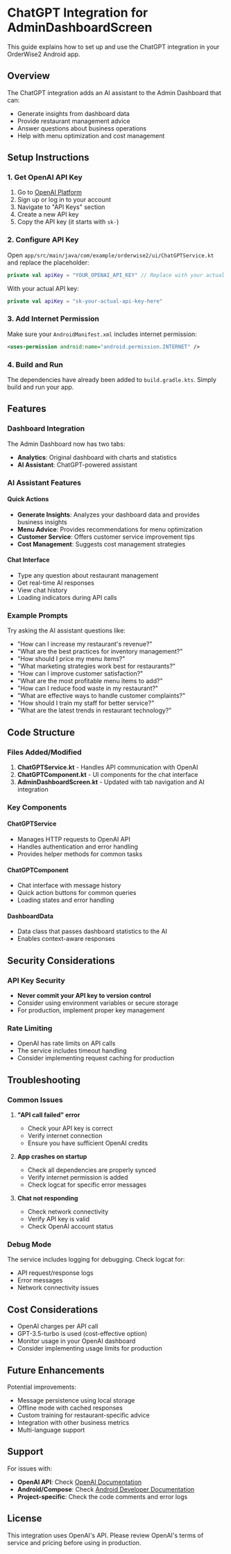 # ChatGPT Integration for AdminDashboardScreen

This guide explains how to set up and use the ChatGPT integration in your OrderWise2 Android app.

## Overview

The ChatGPT integration adds an AI assistant to the Admin Dashboard that can:
- Generate insights from dashboard data
- Provide restaurant management advice
- Answer questions about business operations
- Help with menu optimization and cost management

## Setup Instructions

### 1. Get OpenAI API Key

1. Go to [OpenAI Platform](https://platform.openai.com/)
2. Sign up or log in to your account
3. Navigate to "API Keys" section
4. Create a new API key
5. Copy the API key (it starts with `sk-`)

### 2. Configure API Key

Open `app/src/main/java/com/example/orderwise2/ui/ChatGPTService.kt` and replace the placeholder:

```kotlin
private val apiKey = "YOUR_OPENAI_API_KEY" // Replace with your actual API key
```

With your actual API key:

```kotlin
private val apiKey = "sk-your-actual-api-key-here"
```

### 3. Add Internet Permission

Make sure your `AndroidManifest.xml` includes internet permission:

```xml
<uses-permission android:name="android.permission.INTERNET" />
```

### 4. Build and Run

The dependencies have already been added to `build.gradle.kts`. Simply build and run your app.

## Features

### Dashboard Integration

The Admin Dashboard now has two tabs:
- **Analytics**: Original dashboard with charts and statistics
- **AI Assistant**: ChatGPT-powered assistant

### AI Assistant Features

#### Quick Actions
- **Generate Insights**: Analyzes your dashboard data and provides business insights
- **Menu Advice**: Provides recommendations for menu optimization
- **Customer Service**: Offers customer service improvement tips
- **Cost Management**: Suggests cost management strategies

#### Chat Interface
- Type any question about restaurant management
- Get real-time AI responses
- View chat history
- Loading indicators during API calls

### Example Prompts

Try asking the AI assistant questions like:
- "How can I increase my restaurant's revenue?"
- "What are the best practices for inventory management?"
- "How should I price my menu items?"
- "What marketing strategies work best for restaurants?"
- "How can I improve customer satisfaction?"
- "What are the most profitable menu items to add?"
- "How can I reduce food waste in my restaurant?"
- "What are effective ways to handle customer complaints?"
- "How should I train my staff for better service?"
- "What are the latest trends in restaurant technology?"

## Code Structure

### Files Added/Modified

1. **ChatGPTService.kt** - Handles API communication with OpenAI
2. **ChatGPTComponent.kt** - UI components for the chat interface
3. **AdminDashboardScreen.kt** - Updated with tab navigation and AI integration

### Key Components

#### ChatGPTService
- Manages HTTP requests to OpenAI API
- Handles authentication and error handling
- Provides helper methods for common tasks

#### ChatGPTComponent
- Chat interface with message history
- Quick action buttons for common queries
- Loading states and error handling

#### DashboardData
- Data class that passes dashboard statistics to the AI
- Enables context-aware responses

## Security Considerations

### API Key Security
- **Never commit your API key to version control**
- Consider using environment variables or secure storage
- For production, implement proper key management

### Rate Limiting
- OpenAI has rate limits on API calls
- The service includes timeout handling
- Consider implementing request caching for production

## Troubleshooting

### Common Issues

1. **"API call failed" error**
   - Check your API key is correct
   - Verify internet connection
   - Ensure you have sufficient OpenAI credits

2. **App crashes on startup**
   - Check all dependencies are properly synced
   - Verify internet permission is added
   - Check logcat for specific error messages

3. **Chat not responding**
   - Check network connectivity
   - Verify API key is valid
   - Check OpenAI account status

### Debug Mode

The service includes logging for debugging. Check logcat for:
- API request/response logs
- Error messages
- Network connectivity issues

## Cost Considerations

- OpenAI charges per API call
- GPT-3.5-turbo is used (cost-effective option)
- Monitor usage in your OpenAI dashboard
- Consider implementing usage limits for production

## Future Enhancements

Potential improvements:
- Message persistence using local storage
- Offline mode with cached responses
- Custom training for restaurant-specific advice
- Integration with other business metrics
- Multi-language support

## Support

For issues with:
- **OpenAI API**: Check [OpenAI Documentation](https://platform.openai.com/docs)
- **Android/Compose**: Check [Android Developer Documentation](https://developer.android.com/)
- **Project-specific**: Check the code comments and error logs

## License

This integration uses OpenAI's API. Please review OpenAI's terms of service and pricing before using in production. 